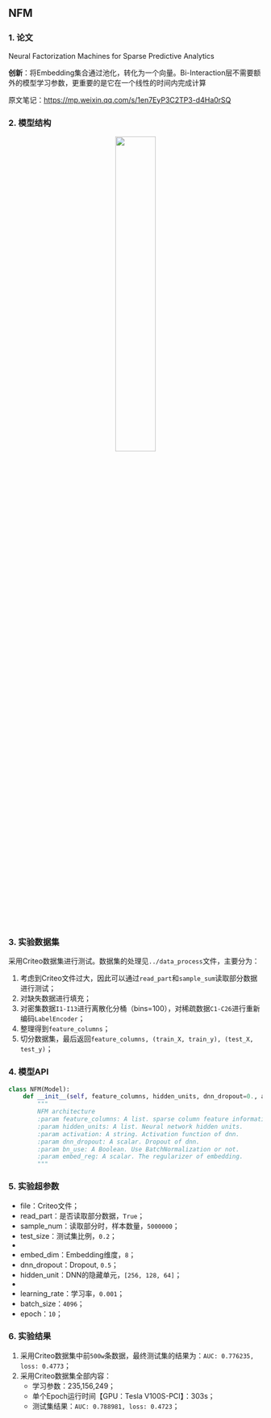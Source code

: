 ## NFM

### 1. 论文
Neural Factorization Machines for Sparse Predictive Analytics

**创新**：将Embedding集合通过池化，转化为一个向量。Bi-Interaction层不需要额外的模型学习参数，更重要的是它在一个线性的时间内完成计算  

原文笔记：https://mp.weixin.qq.com/s/1en7EyP3C2TP3-d4Ha0rSQ



### 2. 模型结构

<div align=center><img src="https://cdn.jsdelivr.net/gh/BlackSpaceGZY/cdn/img/tf_8.png" width="40%;" style="float:center"/></div>



### 3. 实验数据集

采用Criteo数据集进行测试。数据集的处理见`../data_process`文件，主要分为：

1. 考虑到Criteo文件过大，因此可以通过`read_part`和`sample_sum`读取部分数据进行测试；
2. 对缺失数据进行填充；
3. 对密集数据`I1-I13`进行离散化分桶（bins=100），对稀疏数据`C1-C26`进行重新编码`LabelEncoder`；
4. 整理得到`feature_columns`；
5. 切分数据集，最后返回`feature_columns, (train_X, train_y), (test_X, test_y)`；



### 4. 模型API

```python
class NFM(Model):
    def __init__(self, feature_columns, hidden_units, dnn_dropout=0., activation='relu', bn_use=True, embed_reg=1e-4):
        """
        NFM architecture
        :param feature_columns: A list. sparse column feature information.
        :param hidden_units: A list. Neural network hidden units.
        :param activation: A string. Activation function of dnn.
        :param dnn_dropout: A scalar. Dropout of dnn.
        :param bn_use: A Boolean. Use BatchNormalization or not.
        :param embed_reg: A scalar. The regularizer of embedding.
        """
```



### 5. 实验超参数

- file：Criteo文件；
- read_part：是否读取部分数据，`True`；
- sample_num：读取部分时，样本数量，`5000000`；
- test_size：测试集比例，`0.2`；
- 
- embed_dim：Embedding维度，`8`；
- dnn_dropout：Dropout, `0.5`；
- hidden_unit：DNN的隐藏单元，`[256, 128, 64]`；
- 
- learning_rate：学习率，`0.001`；
- batch_size：`4096`；
- epoch：`10`；



### 6. 实验结果

1. 采用Criteo数据集中前`500w`条数据，最终测试集的结果为：`AUC: 0.776235, loss: 0.4773`；
2. 采用Criteo数据集全部内容：
   - 学习参数：235,156,249；
   - 单个Epoch运行时间【GPU：Tesla V100S-PCI】：303s；
   - 测试集结果：`AUC: 0.788981, loss: 0.4723`；

